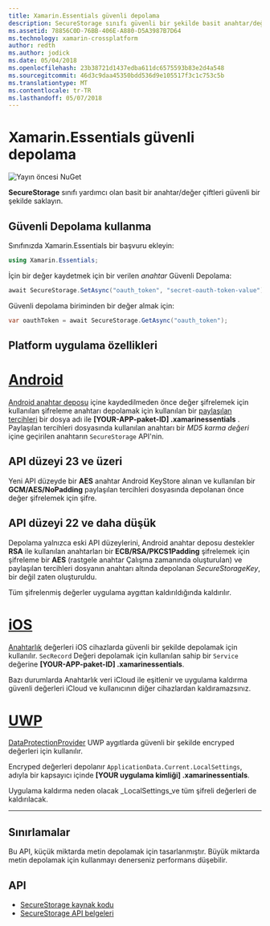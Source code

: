 ```yaml
---
title: Xamarin.Essentials güvenli depolama
description: SecureStorage sınıfı güvenli bir şekilde basit anahtar/değer çiftlerini depolamak yardımcı olur.
ms.assetid: 78856C0D-76BB-406E-A880-D5A3987B7D64
ms.technology: xamarin-crossplatform
author: redth
ms.author: jodick
ms.date: 05/04/2018
ms.openlocfilehash: 23b38721d1437edba611dc6575593b83e2d4a548
ms.sourcegitcommit: 46d3c9daa45350bdd536d9e105517f3c1c753c5b
ms.translationtype: MT
ms.contentlocale: tr-TR
ms.lasthandoff: 05/07/2018
---
```

# <a name="xamarinessentials-secure-storage"></a>Xamarin.Essentials güvenli depolama

![Yayın öncesi NuGet](~/media/shared/pre-release.png)

**SecureStorage** sınıfı yardımcı olan basit bir anahtar/değer çiftleri güvenli bir şekilde saklayın.

## <a name="using-secure-storage"></a>Güvenli Depolama kullanma

Sınıfınızda Xamarin.Essentials bir başvuru ekleyin:

```csharp
using Xamarin.Essentials;
```

İçin bir değer kaydetmek için bir verilen _anahtar_ Güvenli Depolama:

```csharp
await SecureStorage.SetAsync("oauth_token", "secret-oauth-token-value");
```

Güvenli depolama biriminden bir değer almak için:

```csharp
var oauthToken = await SecureStorage.GetAsync("oauth_token");
```

## <a name="platform-implementation-specifics"></a>Platform uygulama özellikleri

# <a name="androidtabandroid"></a>[Android](#tab/android)

[Android anahtar deposu](https://developer.android.com/training/articles/keystore.html) içine kaydedilmeden önce değer şifrelemek için kullanılan şifreleme anahtarı depolamak için kullanılan bir [paylaşılan tercihleri](https://developer.android.com/training/data-storage/shared-preferences.html) bir dosya adı ile **[YOUR-APP-paket-ID] .xamarinessentials** .  Paylaşılan tercihleri dosyasında kullanılan anahtarı bir _MD5 karma değeri_ içine geçirilen anahtarın `SecureStorage` API'nin.

## <a name="api-level-23-and-higher"></a>API düzeyi 23 ve üzeri

Yeni API düzeyde bir **AES** anahtar Android KeyStore alınan ve kullanılan bir **GCM/AES/NoPadding** paylaşılan tercihleri dosyasında depolanan önce değer şifrelemek için şifre.

## <a name="api-level-22-and-lower"></a>API düzeyi 22 ve daha düşük

Depolama yalnızca eski API düzeylerini, Android anahtar deposu destekler **RSA** ile kullanılan anahtarları bir **ECB/RSA/PKCS1Padding** şifrelemek için şifreleme bir **AES** (rastgele anahtar Çalışma zamanında oluşturulan) ve paylaşılan tercihleri dosyanın anahtarı altında depolanan _SecureStorageKey_, bir değil zaten oluşturuldu.

Tüm şifrelenmiş değerler uygulama aygıttan kaldırıldığında kaldırılır.

# <a name="iostabios"></a>[iOS](#tab/ios)

[Anahtarlık](https://developer.xamarin.com/api/type/Android.Security.KeyChain/) değerleri iOS cihazlarda güvenli bir şekilde depolamak için kullanılır.  `SecRecord` Değeri depolamak için kullanılan sahip bir `Service` değerine **[YOUR-APP-paket-ID] .xamarinessentials**.

Bazı durumlarda Anahtarlık veri iCloud ile eşitlenir ve uygulama kaldırma güvenli değerleri iCloud ve kullanıcının diğer cihazlardan kaldıramazsınız.

# <a name="uwptabuwp"></a>[UWP](#tab/uwp)

[DataProtectionProvider](https://docs.microsoft.com/en-us/uwp/api/windows.security.cryptography.dataprotection.dataprotectionprovider) UWP aygıtlarda güvenli bir şekilde encryped değerleri için kullanılır.

Encryped değerleri depolanır `ApplicationData.Current.LocalSettings`, adıyla bir kapsayıcı içinde **[YOUR uygulama kimliği] .xamarinessentials**.

Uygulama kaldırma neden olacak _LocalSettings_ve tüm şifreli değerleri de kaldırılacak.

-----

## <a name="limitations"></a>Sınırlamalar

Bu API, küçük miktarda metin depolamak için tasarlanmıştır.  Büyük miktarda metin depolamak için kullanmayı denerseniz performans düşebilir.

## <a name="api"></a>API

- [SecureStorage kaynak kodu](https://github.com/xamarin/Essentials/tree/master/Essentials/SecureStorage)
- [SecureStorage API belgeleri](xref:Xamarin.Essentials.SecureStorage)

